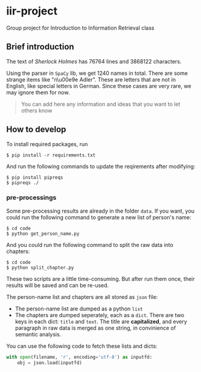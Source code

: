 # iir-project

Group project for Introduction to Information Retrieval class

## Brief introduction

The text of *Sherlock Holmes* has 76764 lines and 3868122 characters.

Using the parser in ```SpaCy``` lib, we get 1240 names in total.
There are some strange items like "n\u00e9e Adler". These are letters that are not in English, like special letters in German. Since these cases are very rare, we may ignore them for now.

> You can add here any information and ideas that you want to let others know

## How to develop

To install required packages, run
```shell
$ pip install -r requirements.txt
```
And run the following commands to update the reqirements after  modifying:
```shell
$ pip install pipreqs
$ pipreqs ./
```

### pre-processings

Some pre-processing results are already in the folder ```data```. If you want, you could run the following command to generate a new list of person's name:

```shell
$ cd code
$ python get_person_name.py
```

And you could run the following command to split the raw data into chapters:

```shell
$ cd code
$ python split_chapter.py
```

These two scripts are a little time-consuming. But after run them once, their results will be saved and can be re-used.

The person-name list and chapters are all stored as ```json``` file:

- The person-name list are dumped as a python ```list```
- The chapters are dumped seperately, each as a ```dict```. There are two keys in each dict: ```title``` and ```text```. The title are **capitalized**, and every paragraph in raw data is merged as one string, in convinience of semantic analysis.

You can use the following code to fetch these lists and dicts:
```python
with open(filename, 'r', encoding='utf-8') as inputfd:
    obj = json.load(inputfd)
```